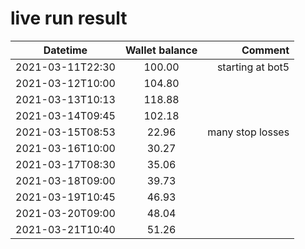 # live run result
|    Datetime      | Wallet balance |      Comment     |
|------------------|:--------------:|-----------------:|
| 2021-03-11T22:30 |    100.00      | starting at bot5 |
| 2021-03-12T10:00 |    104.80      |                  |
| 2021-03-13T10:13 |    118.88      |                  |
| 2021-03-14T09:45 |    102.18      |                  |
| 2021-03-15T08:53 |    22.96       |  many stop losses                |
| 2021-03-16T10:00 |    30.27       |                  |
| 2021-03-17T08:30 |    35.06      |                  |
| 2021-03-18T09:00 |    39.73      |                  |
| 2021-03-19T10:45 |    46.93      |                  |
| 2021-03-20T09:00 |    48.04      |                  |
| 2021-03-21T10:40 |    51.26      |                  |

